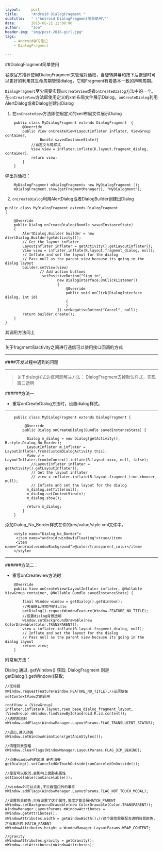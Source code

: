 ```yaml
---
layout:     post
title:      "Android DialogFragment "
subtitle:   " \"Android DialogFragment简单使用\""
date:       2015-08-21 12:00:00
author:     "Joe"
header-img: "img/post-2016-girl.jpg"
tags:
    - Android学习笔记
    - DialogFragment

---
```





##DialogFragment简单使用




谷歌官方推荐使用DialogFragment来管理对话框，当旋转屏幕和按下后退键时可以更好的利用其生命周期管理dialog，它和Fragment有着基本一致的声明周期。



`DialogFragment`至少需要实现`onCreateView`或者`onCreateDIalog`方法中的一个。
在`onCreateView`方法即使用定义的xml布局文件展示Dialog。`onCreateDialog`利用AlertDialog或者Dialog创建出Dialog



1. 在`onCreateView`方法即使用定义的xml布局文件展示Dialog



```
	public class MyDialogFragment extends DialogFragment  {  
	    @Override  
	    public View onCreateView(LayoutInflater inflater, ViewGroup container,  
	            Bundle savedInstanceState){  
	        //自定义布局样式
	        View view = inflater.inflate(R.layout.fragment_dialog, container);  
	        return view;  
	    }  
	} 
```


弹出对话框：


```
	MyDialogFragment mDialogFragment= new MyDialogFragment ();  
	mDialogFragment.show(getFragmentManager(), "MyDialogment");
```

2. `onCreateDialog`利用AlertDialog或者DialogBuilder创建出Dialog

```
public class MyDialogFragment extends DialogFragment  
{  
  
    @Override  
    public Dialog onCreateDialog(Bundle savedInstanceState)  
    {  
        AlertDialog.Builder builder = new AlertDialog.Builder(getActivity());  
        // Get the layout inflater  
        LayoutInflater inflater = getActivity().getLayoutInflater();  
        View view = inflater.inflate(R.layout.fragment_dialog, null);  
        // Inflate and set the layout for the dialog  
        // Pass null as the parent view because its going in the dialog layout  
        builder.setView(view)  
                // Add action buttons  
                .setPositiveButton("Sign in",  
                        new DialogInterface.OnClickListener()  
                        {  
                            @Override  
                            public void onClick(DialogInterface dialog, int id)  
                            {  
                            }  
                        }).setNegativeButton("Cancel", null);  
        return builder.create();  
    }  
}  

```

其调用方法同上

---

关于fragment和activity之间进行通信可以使用接口回调的方式

-----------------------




####开发过程中遇到的问题

-------------------------------

>关于dialog样式边框问题解决方法：
DialogFragment去掉默认样式，实现窗口透明

######方法一

* 重写onCreateDialog方法时，设置dialog样式。


--------------

		public class MyDialogFragment extends DialogFragment {

			 @Override
			public Dialog onCreateDialog(Bundle savedInstanceState) {

			  Dialog m_dialog = new Dialog(getActivity(), R.style.Dialog_No_Border);
			  LayoutInflater m_inflater = LayoutInflater.from(CustomDialogActivity.this);
			  View v = LayoutInflater.from(mContext).inflate(R.layout.xxxx, null, false);
				//LayoutInflater inflater = getActivity().getLayoutInflater();
				// Get the layout inflater
				// view = inflater.inflate(R.layout.fragment_time_chooser, null);
				// Inflate and set the layout for the dialog
			  m_dialog.setTitle(null);
			  m_dialog.setContentView(v);
			  m_dialog.show();

			  return m_dialog;
		 	}
		}

添加Dialog_No_Border样式在你的res/value/style.xml文件中。 

		<style name="Dialog_No_Border">
		 <item name="android:windowIsFloating">true</item>
		 <item name="android:windowBackground">@color/transparent_color</item>
		</style>


------------------------

######方法二：

* 重写onCreateview方法时

```
    @Override
    public View onCreateView(LayoutInflater inflater, @Nullable ViewGroup container, @Nullable Bundle savedInstanceState) {

        final Window window = getDialog().getWindow();
        //去掉默认样式中的title
        getDialog().requestWindowFeature(Window.FEATURE_NO_TITLE);
        //设置dialog背景透明
        window.setBackgroundDrawable(new ColorDrawable(Color.TRANSPARENT));
        view = inflater.inflate(R.layout.fragment_dialog, null);
        // Inflate and set the layout for the dialog
        // Pass null as the parent view because its going in the dialog layout
        return view;
    }
```
	
附常用方法：

Dialog 通过, getWindow() 获取; 
DialogFragment 则是getDialog().getWindow()获取;

```
//无标题
mWindow.requestFeature(Window.FEATURE_NO_TITLE);//必须放在setContextView之前调用

rootView = (ViewGroup) inflater.inflate(R.layout.rsen_base_dialog_fragment_layout,
(ViewGroup) mWindow.findViewById(android.R.id.content));
//透明状态栏
mWindow.addFlags(WindowManager.LayoutParams.FLAG_TRANSLUCENT_STATUS);

//退出,进入动画
mWindow.setWindowAnimations(getAnimStyles());

//清理背景变暗 
mWindow.clearFlags(WindowManager.LayoutParams.FLAG_DIM_BEHIND);

//点击window外的区域 是否消失
getDialog().setCanceledOnTouchOutside(canCanceledOnOutside());

//是否可以取消,会影响上面那条属性
setCancelable(canCancelable());

//window外可以点击,不拦截窗口外的事件
mWindow.addFlags(WindowManager.LayoutParams.FLAG_NOT_TOUCH_MODAL);

//设置背景颜色,只有设置了这个属性,宽度才能全屏MATCH_PARENT
mWindow.setBackgroundDrawable(new ColorDrawable(Color.TRANSPARENT));
WindowManager.LayoutParams mWindowAttributes = mWindow.getAttributes();
mWindowAttributes.width = getWindowWidth();//这个属性需要配合透明背景颜色,才会真正的 MATCH_PARENT
mWindowAttributes.height = WindowManager.LayoutParams.WRAP_CONTENT;

//gravity
mWindowAttributes.gravity = getGravity();
mWindow.setAttributes(mWindowAttributes);
```